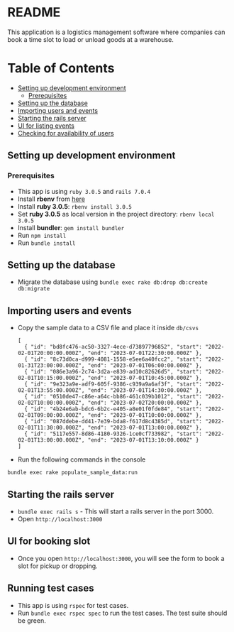 # README

This application is a logistics management software where companies can book a time slot to load or unload goods at a warehouse.

Table of Contents
=================
* [Setting up development environment](#setting-up-development-environment)
  * [Prerequisites](#prerequisites)
* [Setting up the database](#setting-up-the-database)
* [Importing users and events](#importing-users-and-events)
* [Starting the rails server](#starting-the-rails-server)
* [UI for listing events](#ui-for-listing-events)
* [Checking for availability of users](#checking-for-availability-of-users)



## Setting up development environment

### Prerequisites

* This app is using `ruby 3.0.5` and `rails 7.0.4`
* Install **rbenv** from [here](https://www.digitalocean.com/community/tutorials/how-to-install-ruby-on-rails-with-rbenv-on-ubuntu-14-04)
* Install **ruby 3.0.5**: `rbenv install 3.0.5`
* Set **ruby 3.0.5** as local version in the project directory: `rbenv local 3.0.5`
* Install **bundler**: `gem install bundler`
* Run `npm install`
* Run `bundle install`

## Setting up the database

* Migrate the database using `bundle exec rake db:drop db:create db:migrate`

## Importing users and events

* Copy the sample data to a CSV file and place it inside `db/csvs`
  ```
  [
	{ "id": "bd8fc476-ac50-3327-4ece-d73897796852", "start": "2022-02-01T20:00:00.000Z", "end": "2023-07-01T22:30:00.000Z" },
	{ "id": "8c73d0ca-d999-4081-1558-e5ee6a40fcc2", "start": "2022-01-31T23:00:00.000Z", "end": "2023-07-01T06:00:00.000Z" },
	{ "id": "086e3a96-2c74-3d2a-e839-ad10c82626d5", "start": "2022-02-01T10:15:00.000Z", "end": "2023-07-01T10:45:00.000Z" },
	{ "id": "9e323a9e-adf9-605f-9386-c939a9a6af3f", "start": "2022-02-01T13:55:00.000Z", "end": "2023-07-01T14:30:00.000Z" },
	{ "id": "0510de47-c86e-a64c-bb86-461c039b1012", "start": "2022-02-02T10:00:00.000Z", "end": "2023-07-02T20:00:00.000Z" },
	{ "id": "4b24e6ab-bdc6-6b2c-e405-a8e01f0fde84", "start": "2022-02-01T09:00:00.000Z", "end": "2023-07-01T10:00:00.000Z" },
	{ "id": "087ddebe-dd41-7e39-bda8-f617d8c4385d", "start": "2022-02-01T11:30:00.000Z", "end": "2023-07-01T13:00:00.000Z" },
	{ "id": "5117e557-8d86-4180-9326-1ce0cf733982", "start": "2022-02-01T13:00:00.000Z", "end": "2023-07-01T13:10:00.000Z" }
  ]
  ```
* Run the following commands in the console
```
bundle exec rake populate_sample_data:run
```

## Starting the rails server

* `bundle exec rails s` - This will start a rails server in the port 3000.
* Open `http://localhost:3000`

## UI for booking slot

* Once you open `http://localhost:3000`, you will see the form to book a slot for pickup or dropping.

## Running test cases

* This app is using `rspec` for test cases.
* Run `bundle exec rspec spec` to run the test cases. The test suite should be green.
